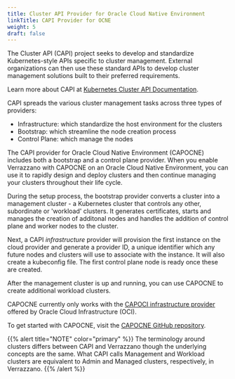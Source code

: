 ```yaml
---
title: Cluster API Provider for Oracle Cloud Native Environment
linkTitle: CAPI Provider for OCNE
weight: 5
draft: false
---
```


The Cluster API (CAPI) project seeks to develop and standardize Kubernetes-style APIs specific to cluster management. External organizations can then use these standard APIs to develop cluster management solutions built to their preferred requirements.

Learn more about CAPI at [Kubernetes Cluster API Documentation](https://cluster-api.sigs.k8s.io/introduction.html).

CAPI spreads the various cluster management tasks across three types of providers:

* Infrastructure: which standardize the host environment for the clusters
* Bootstrap: which streamline the node creation process
* Control Plane: which manage the nodes

The CAPI provider for Oracle Cloud Native Environment (CAPOCNE) includes both a bootstrap and a control plane provider. When you enable Verrazzano with CAPOCNE on an Oracle Cloud Native Environment, you can use it to rapidly design and deploy clusters and then continue managing your clusters throughout their life cycle.

During the setup process, the bootstrap provider converts a cluster into a management cluster - a Kubernetes cluster that controls any other, subordinate or 'workload' clusters. It generates certificates, starts and manages the creation of additonal nodes and handles the addition of control plane and worker nodes to the cluster.

Next, a CAPI *infrastructure* provider will provision the first instance on the cloud provider and generate a provider ID, a unique identifier which any future nodes and clusters will use to associate with the instance. It will also create a kubeconfig file. The first control plane node is ready once these are created.

After the management cluster is up and running, you can use CAPOCNE to create additional workload clusters.

CAPOCNE currently only works with the [CAPOCI infrastructure provider](https://github.com/oracle/cluster-api-provider-oci) offered by Oracle Cloud Infrastructure (OCI).

To get started with CAPOCNE, visit the [CAPOCNE GitHub repository](https://github.com/verrazzano/cluster-api-provider-ocne).

{{% alert title="NOTE" color="primary" %}}
The terminology around clusters differs between CAPI and Verrazzano though the underlying concepts are the same. What CAPI calls Management and Workload clusters are equivalent to Admin and Managed clusters, respectively, in Verrazzano.
{{% /alert %}}